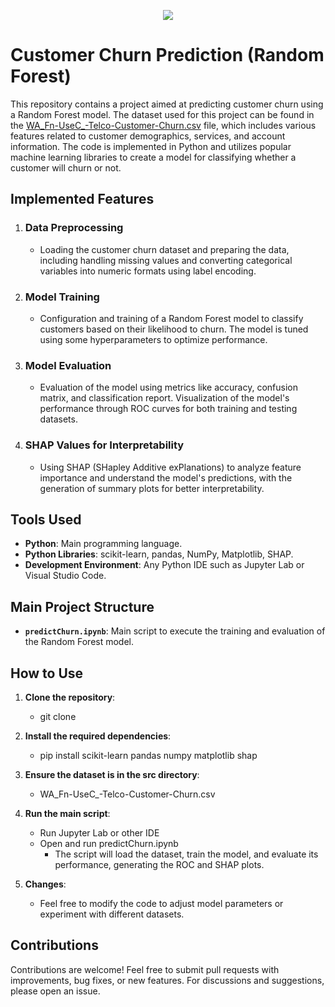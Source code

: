 <p align="center">
  <img src="https://github.com/user-attachments/assets/a63f5c31-1275-4d4f-a6dd-8fd2586179f4">
</p>

# Customer Churn Prediction (Random Forest)

This repository contains a project aimed at predicting customer churn using a Random Forest model. The dataset used for this project can be found in the [WA_Fn-UseC_-Telco-Customer-Churn.csv](https://www.kaggle.com/datasets/blastchar/telco-customer-churn) file, which includes various features related to customer demographics, services, and account information. The code is implemented in Python and utilizes popular machine learning libraries to create a model for classifying whether a customer will churn or not.

## Implemented Features

1. ### Data Preprocessing
   - Loading the customer churn dataset and preparing the data, including handling missing values and converting categorical variables into numeric formats using label encoding.

2. ### Model Training
   - Configuration and training of a Random Forest model to classify customers based on their likelihood to churn. The model is tuned using some hyperparameters to optimize performance.

3. ### Model Evaluation
   - Evaluation of the model using metrics like accuracy, confusion matrix, and classification report. Visualization of the model's performance through ROC curves for both training and testing datasets.

4. ### SHAP Values for Interpretability
   - Using SHAP (SHapley Additive exPlanations) to analyze feature importance and understand the model's predictions, with the generation of summary plots for better interpretability.

## Tools Used
- **Python**: Main programming language.
- **Python Libraries**: scikit-learn, pandas, NumPy, Matplotlib, SHAP.
- **Development Environment**: Any Python IDE such as Jupyter Lab or Visual Studio Code.

## Main Project Structure

- **`predictChurn.ipynb`**: Main script to execute the training and evaluation of the Random Forest model.

## How to Use

1. **Clone the repository**:
    - git clone <rep URL>

2. **Install the required dependencies**:
    - pip install scikit-learn pandas numpy matplotlib shap

3. **Ensure the dataset is in the src directory**:
    - WA_Fn-UseC_-Telco-Customer-Churn.csv

4. **Run the main script**:
    - Run Jupyter Lab or other IDE
    - Open and run predictChurn.ipynb
        - The script will load the dataset, train the model, and evaluate its performance, generating the ROC and SHAP plots.

5. **Changes**:
    - Feel free to modify the code to adjust model parameters or experiment with different datasets.

## Contributions

Contributions are welcome! Feel free to submit pull requests with improvements, bug fixes, or new features. For discussions and suggestions, please open an issue.